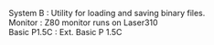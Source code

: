 
System B : Utility for loading and saving binary files.  
Monitor :  Z80 monitor runs on Laser310  
Basic P1.5C : Ext. Basic P 1.5C  
